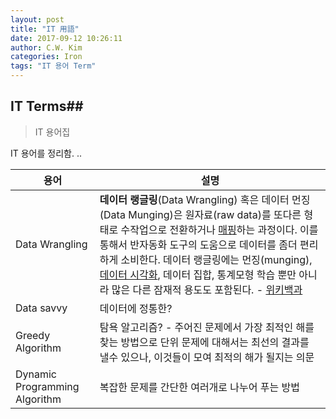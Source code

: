 ```yaml
---
layout: post
title: "IT 用語"
date: 2017-09-12 10:26:11
author: C.W. Kim
categories: Iron
tags: "IT 용어 Term" 
---
```


## IT Terms##

> IT 용어집 

IT 용어를 정리함. ..

| 용어                            | 설명                                       |
| ----------------------------- | ---------------------------------------- |
| Data Wrangling                | **데이터 랭글링**(Data Wrangling) 혹은 데이터 먼징(Data Munging)은 원자료(raw data)를 또다른 형태로 수작업으로 전환하거나 [매핑](https://ko.wikipedia.org/wiki/%EC%82%AC%EC%83%81_(%EC%BB%B4%ED%93%A8%ED%8C%85))하는 과정이다. 이를 통해서 반자동화 도구의 도움으로 데이터를 좀더 편리하게 소비한다. 데이터 랭글링에는 먼징(munging), [데이터 시각화](https://ko.wikipedia.org/wiki/%EB%8D%B0%EC%9D%B4%ED%84%B0_%EC%8B%9C%EA%B0%81%ED%99%94), 데이터 집합, 통계모형 학습 뿐만 아니라 많은 다른 잠재적 용도도 포함된다. -   [위키백과](https://ko.wikipedia.org/wiki/%EB%8D%B0%EC%9D%B4%ED%84%B0_%EB%9E%AD%EA%B8%80%EB%A7%81) |
| Data savvy                    | 데이터에 정통한?                                |
| Greedy Algorithm              | 탐욕 알고리즘? - 주어진 문제에서 가장 최적인 해를 찾는 방법으로 단위 문제에 대해서는 최선의 결과를 낼수 있으나, 이것들이 모여 최적의 해가 될지는 의문 |
| Dynamic Programming Algorithm | 복잡한 문제를 간단한 여러개로 나누어 푸는 방법               |




